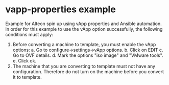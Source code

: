 # vapp-properties example
Example for Alteon spin up using vApp properties and Ansible automation.
In order for this example to use the vApp option successfully, the following conditions must apply:
1.	Before converting a machine to template, you must enable the vApp options:
    a.	Go to configure->settings->vApp options.
    b.	Click on EDIT
    c.  Go to OVF details.
    d.	Mark the options "iso image" and "VMware tools".
    e.	Click ok.
2.	The machine that you are converting to template must not have any configuration. Therefore do not turn on the machine before you convert it to template.
